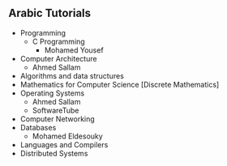 ## Arabic Tutorials
- Programming
  - C Programming
    - Mohamed Yousef
- Computer Architecture
  - Ahmed Sallam
- Algorithms and data structures
- Mathematics for Computer Science [Discrete Mathematics]
- Operating Systems
  - Ahmed Sallam
  - SoftwareTube
- Computer Networking
- Databases
  - Mohamed Eldesouky
- Languages and Compilers
- Distributed Systems

